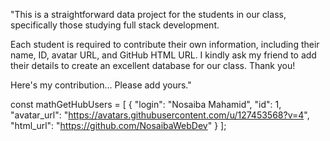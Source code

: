 "This is a straightforward data project for the students in our class, specifically those studying full stack development.

Each student is required to contribute their own information, including their name, ID, avatar URL, and GitHub HTML URL. I kindly ask my friend to add their details to create an excellent database for our class. Thank you!

Here's my contribution... Please add yours."





const mathGetHubUsers = [
  {
    "login": "Nosaiba Mahamid",
    "id": 1,
    "avatar_url": "https://avatars.githubusercontent.com/u/127453568?v=4",
    "html_url": "https://github.com/NosaibaWebDev"
  }
];
